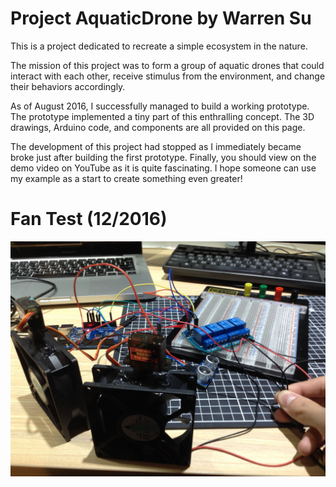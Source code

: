# Project AquaticDrone by Warren Su

This is a project dedicated to recreate a simple ecosystem in the nature.

The mission of this project was to form a group of aquatic drones that could interact with each other, receive stimulus from the environment, and change their behaviors accordingly.

As of August 2016, I successfully managed to build a working prototype. The prototype implemented a tiny part of this enthralling concept. The 3D drawings, Arduino code, and components are all provided on this page.

The development of this project had stopped as I immediately became broke just after building the first prototype. Finally, you should view on the demo video on YouTube as it is quite fascinating. I hope someone can use my example as a start to create something even greater!

# Fan Test (12/2016)
![alt text](https://raw.githubusercontent.com/WarrenSu0115/AquaticDrone/master/images/Fan%20Test.jpg)
